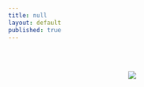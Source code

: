 ```yaml
---
title: null
layout: default
published: true
---
```

<br><br>
<center>

<img src="https://farm4.staticflickr.com/3669/20224095460_3b53d74a86_c.jpg">

</center>
